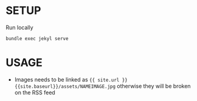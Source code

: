 # SETUP

Run locally
```
bundle exec jekyl serve
```

# USAGE
- Images needs to be linked as `{{ site.url }}{{site.baseurl}}/assets/NAMEIMAGE.jpg` otherwise they will be broken on the RSS feed
